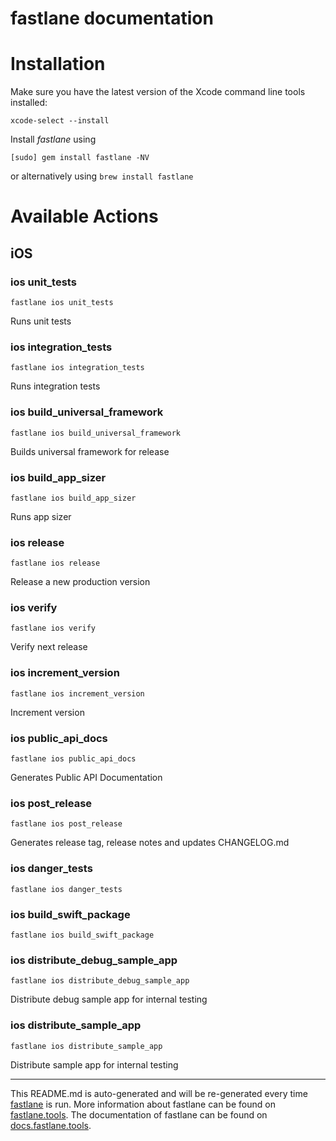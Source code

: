 fastlane documentation
================
# Installation

Make sure you have the latest version of the Xcode command line tools installed:

```
xcode-select --install
```

Install _fastlane_ using
```
[sudo] gem install fastlane -NV
```
or alternatively using `brew install fastlane`

# Available Actions
## iOS
### ios unit_tests
```
fastlane ios unit_tests
```
Runs unit tests
### ios integration_tests
```
fastlane ios integration_tests
```
Runs integration tests
### ios build_universal_framework
```
fastlane ios build_universal_framework
```
Builds universal framework for release
### ios build_app_sizer
```
fastlane ios build_app_sizer
```
Runs app sizer
### ios release
```
fastlane ios release
```
Release a new production version
### ios verify
```
fastlane ios verify
```
Verify next release
### ios increment_version
```
fastlane ios increment_version
```
Increment version
### ios public_api_docs
```
fastlane ios public_api_docs
```
Generates Public API Documentation
### ios post_release
```
fastlane ios post_release
```
Generates release tag, release notes and updates CHANGELOG.md
### ios danger_tests
```
fastlane ios danger_tests
```

### ios build_swift_package
```
fastlane ios build_swift_package
```

### ios distribute_debug_sample_app
```
fastlane ios distribute_debug_sample_app
```
Distribute debug sample app for internal testing
### ios distribute_sample_app
```
fastlane ios distribute_sample_app
```
Distribute sample app for internal testing

----

This README.md is auto-generated and will be re-generated every time [fastlane](https://fastlane.tools) is run.
More information about fastlane can be found on [fastlane.tools](https://fastlane.tools).
The documentation of fastlane can be found on [docs.fastlane.tools](https://docs.fastlane.tools).
